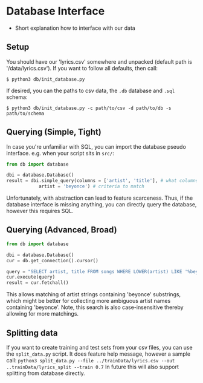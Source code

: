 # Database Interface

* Short explanation how to interface with our data

## Setup
You should have our 'lyrics.csv' somewhere and unpacked (default path is '/data/lyrics.csv'). If you want to follow all defaults, then call:

```shell
$ python3 db/init_database.py
```

If desired, you can the paths to csv data, the `.db` database and `.sql` schema:

```
$ python3 db/init_database.py -c path/to/csv -d path/to/db -s path/to/schema
```

## Querying (Simple, Tight)
In case you're unfamiliar with SQL, you can import the database pseudo interface.
e.g. when your script sits in `src/`:

```python
from db import database

dbi = database.Database()
result = dbi.simple_query(columns = ['artist', 'title'], # what columns to select
            artist = 'beyonce') # criteria to match
```

Unfortunately, with abstraction can lead to feature scarceness. Thus, if the database interface is missing anything, you can directly query the database, however this requires SQL.

## Querying (Advanced, Broad)

```python
from db import database

dbi = database.Database()
cur = db.get_connection().cursor()

query = "SELECT artist, title FROM songs WHERE LOWER(artist) LIKE '%beyonce%';"
cur.execute(query)
result = cur.fetchall()
```

This allows matching of artist strings containing 'beyonce' substrings, which might be better for collecting more ambiguous artist names containing 'beyonce'. Note, this search is also case-insensitive thereby allowing for more matchings.

## Splitting data

If you want to create training and test sets from your csv files, you can use the `split_data.py` script. It does feature help message, however a sample call:
`python3 split_data.py --file ../trainData/lyrics.csv --out ..trainData/lyrics_split --train 0.7`
In future this will also support splitting from database directly.
